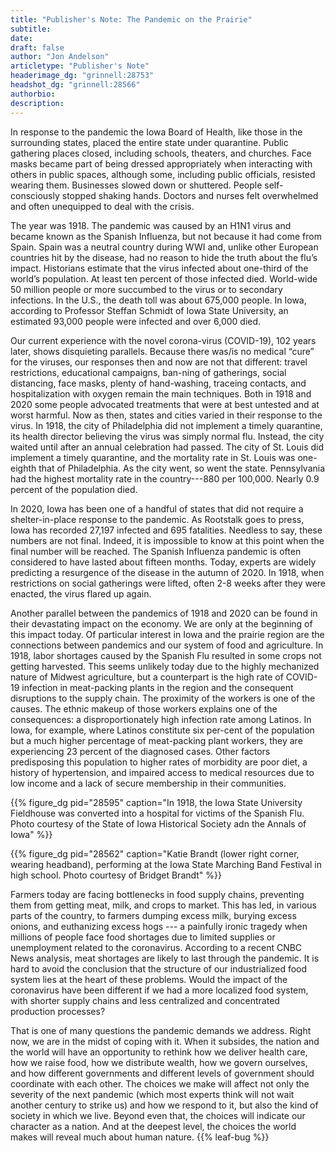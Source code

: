 ```yaml
---
title: "Publisher's Note: The Pandemic on the Prairie"
subtitle: 
date: 
draft: false
author: "Jon Andelson"
articletype: "Publisher's Note"
headerimage_dg: "grinnell:28753"
headshot_dg: "grinnell:28566"
authorbio: 
description:
---
```

In response to the pandemic the Iowa Board of Health, like those in the surrounding states, placed the entire state under quarantine. Public gathering places closed, including schools, theaters, and churches. Face masks became part of being dressed appropriately when interacting with others in public spaces, although some, including public officials, resisted wearing them. Businesses slowed down or shuttered. People self-consciously stopped shaking hands. Doctors and nurses felt overwhelmed and often unequipped to deal with the crisis.  

The year was 1918. The pandemic was caused by an H1N1 virus and became known as the Spanish Influenza, but not because it had come from Spain. Spain was a neutral country during WWI and, unlike other European countries hit by the disease, had no reason to hide the truth about the flu’s impact. Historians estimate that the virus infected about one-third of the world’s population. At least ten percent of those infected died. World-wide 50 million people or more succumbed to the virus or to secondary infections. In the U.S., the death toll was about 675,000 people. In Iowa, according to Professor Steffan Schmidt of Iowa State University, an estimated 93,000 people were infected and over 6,000 died.  

Our current experience with the novel corona-virus (COVID-19), 102 years later, shows disquieting parallels. Because there was/is no medical “cure” for the viruses, our responses then and now are not that different: travel restrictions, educational campaigns, ban-ning of gatherings, social distancing, face masks, plenty of hand-washing, traceing contacts, and hospitalization with oxygen remain the main techniques. Both in 1918 and 2020 some people advocated treatments that were at best untested and at worst harmful. Now as then, states and cities varied in their response to the virus. In 1918, the city of Philadelphia did not implement a timely quarantine, its health director believing the virus was simply normal flu. Instead, the city waited until after an annual celebration had passed. The city of St. Louis did implement a timely quarantine, and the mortality rate in St. Louis was one-eighth that of Philadelphia. As the city went, so went the state. Pennsylvania had the highest mortality rate in the country---880 per 100,000. Nearly 0.9 percent of the population died.  

In 2020, Iowa has been one of a handful of states that did not require a shelter-in-place response to the pandemic. As Rootstalk goes to press, Iowa has recorded 27,197 infected and 695 fatalities. Needless to say, these numbers are not final. Indeed, it is impossible to know at this point when the final number will be reached. The Spanish Influenza pandemic is often considered to have lasted about fifteen months. Today, experts are widely predicting a resurgence of the disease in the autumn of 2020. In 1918, when restrictions on social gatherings were lifted, often 2-8 weeks after they were enacted, the virus flared up again.  

Another parallel between the pandemics of 1918 and 2020 can be found in their devastating impact on the economy. We are only at the beginning of this impact today. Of particular interest in Iowa and the prairie region are the connections between pandemics and our system of food and agriculture. In 1918, labor shortages caused by the Spanish Flu resulted in some crops not getting harvested. This seems unlikely today due to the highly mechanized nature of Midwest agriculture, but a counterpart is the high rate of COVID-19 infection in meat-packing plants in the region and the consequent disruptions to the supply chain. The proximity of the workers is one of the causes. The ethnic makeup of those workers explains one of the consequences: a disproportionately high infection rate among Latinos. In Iowa, for example, where Latinos constitute six per-cent of the population but a much higher percentage of meat-packing plant workers, they are experiencing 23 percent of the diagnosed cases. Other factors predisposing this population to higher rates of morbidity are poor diet, a history of hypertension, and impaired access to medical resources due to low income and a lack of secure membership in their communities.  

 {{% figure_dg pid="28595" caption="In 1918, the Iowa State University Fieldhouse was converted into a hospital for victims of the Spanish Flu. Photo courtesy of the State of Iowa Historical Society adn the Annals of Iowa" %}}

 {{% figure_dg pid="28562" caption="Katie Brandt (lower right corner, wearing headband), performing at the Iowa State Marching Band Festival in high school. Photo courtesy of Bridget Brandt" %}}

Farmers today are facing bottlenecks in food supply chains, preventing them from getting meat, milk, and crops to market. This has led, in various parts of the country, to farmers dumping excess milk, burying excess onions, and euthanizing excess hogs --- a painfully ironic tragedy when millions of people face food shortages due to limited supplies or unemployment related to the coronavirus. According to a recent CNBC News analysis, meat shortages are likely to last through the pandemic. It is hard to avoid the conclusion that the structure of our industrialized food system lies at the heart of these problems. Would the impact of the coronavirus have been different if we had a more localized food system, with shorter supply chains and less centralized and concentrated production processes?  

That is one of many questions the pandemic demands we address. Right now, we are in the midst of coping with it. When it subsides, the nation and the world will have an opportunity to rethink how we deliver health care, how we raise food, how we distribute wealth, how we govern ourselves, and how different governments and different levels of government should coordinate with each other. The choices we make will affect not only the severity of the next pandemic (which most experts think will not wait another century to strike us) and how we respond to it, but also the kind of society in which we live. Beyond even that, the choices will indicate our character as a nation. And at the deepest level, the choices the world makes will reveal much about human nature. {{% leaf-bug %}}